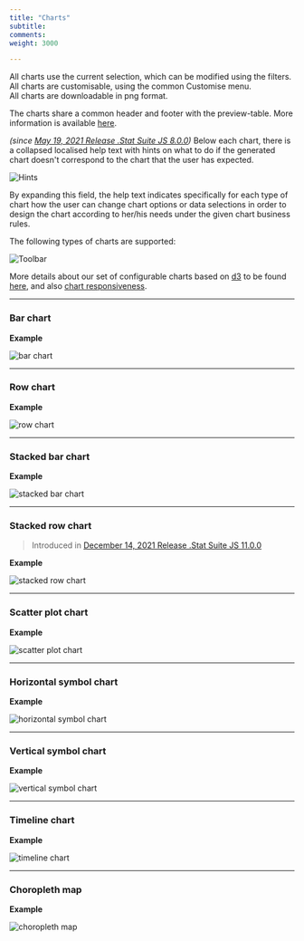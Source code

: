 ```yaml
---
title: "Charts"
subtitle: 
comments: 
weight: 3000

---
```


All charts use the current selection, which can be modified using the filters.  
All charts are customisable, using the common Customise menu.  
All charts are downloadable in png format.  

The charts share a common header and footer with the preview-table. More information is available [here](https://sis-cc.gitlab.io/dotstatsuite-documentation/using-de/viewing-data/common-header-and-footer/).

*(since [May 19, 2021 Release .Stat Suite JS 8.0.0](https://sis-cc.gitlab.io/dotstatsuite-documentation/changelog/#may-19-2021))* Below each chart, there is a collapsed localised help text with hints on what to do if the generated chart doesn't correspond to the chart that the user has expected.

![Hints](/dotstatsuite-documentation/images/chart-hints.png)  

By expanding this field, the help text indicates specifically for each type of chart how the user can change chart options or data selections in order to design the chart according to her/his needs under the given chart business rules.  
  
The following types of charts are supported:

![Toolbar](/dotstatsuite-documentation/images/de-toolbar-chart.jpg)

More details about our set of configurable charts based on [d3](https://d3js.org/) to be found [here](https://gitlab.com/sis-cc/.stat-suite/dotstatsuite-d3-charts/-/blob/master/README.md), and also [chart responsiveness](https://gitlab.com/sis-cc/.stat-suite/dotstatsuite-d3-charts/-/blob/master/docs/charts-responsiveness.md).

---

### Bar chart
**Example**  

![bar chart](/dotstatsuite-documentation/images/chart-bar.png)

---

### Row chart
**Example**  

![row chart](/dotstatsuite-documentation/images/chart-row.png)

---

### Stacked bar chart
**Example**  

![stacked bar chart](/dotstatsuite-documentation/images/chart-stacked.png)

---

### Stacked row chart
> Introduced in [December 14, 2021 Release .Stat Suite JS 11.0.0](https://sis-cc.gitlab.io/dotstatsuite-documentation/changelog/#december-14-2021) 

**Example**  

![stacked row chart](/dotstatsuite-documentation/images/chart-stacked-row.jpg)

---

### Scatter plot chart
**Example**  

![scatter plot chart](/dotstatsuite-documentation/images/chart-scatter.png)

---

### Horizontal symbol chart
**Example**  

![horizontal symbol chart](/dotstatsuite-documentation/images/chart-horizontal-symbol.png)

---

### Vertical symbol chart
**Example**  

![vertical symbol chart](/dotstatsuite-documentation/images/chart-vertical-symbol.png)

---

### Timeline chart
**Example**  

![timeline chart](/dotstatsuite-documentation/images/chart-timeline.png)

---

### Choropleth map
**Example**  

![choropleth map](/dotstatsuite-documentation/images/chart-choropleth.png)

